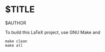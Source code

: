 $TITLE
======
$AUTHOR

To build this LaTeX project, use GNU Make and

    make clean
    make all
    

